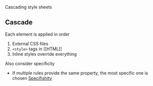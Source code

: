Cascading style sheets

## Cascade
Each element is applied in order
1. External CSS files
2. `<style>` tags in [[HTML]]
3. Inline styles override everything

Also consider specificity
- If multiple rules provide the same property, the most specific one is chosen
[Specifishity](https://specifishity.com)

